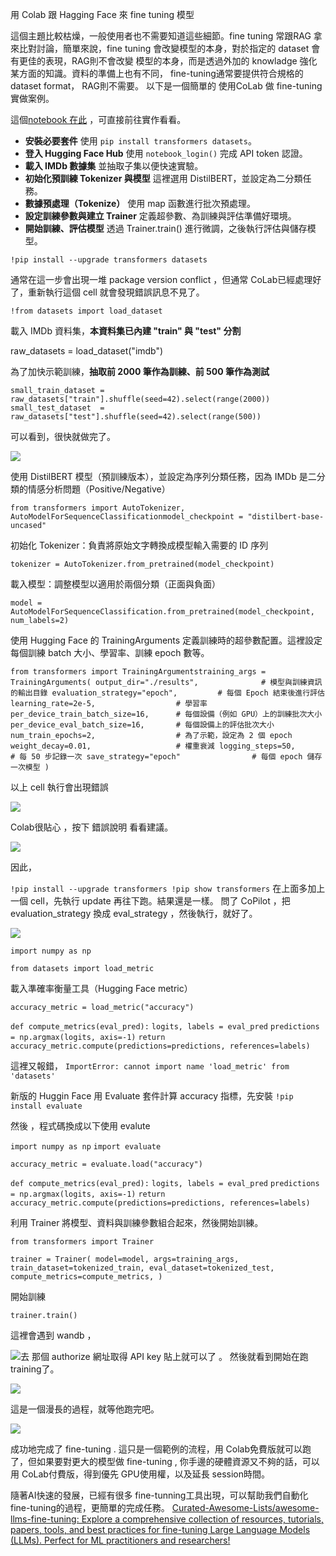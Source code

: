 用 Colab 跟 Hagging Face 來 fine tuning 模型

這個主題比較枯燥，一般使用者也不需要知道這些細節。fine tuning 常跟RAG 拿來比對討論，簡單來說，fine tuning 會改變模型的本身，對於指定的 dataset 會有更佳的表現，RAG則不會改變 模型的本身，而是透過外加的 knowladge 強化某方面的知識。資料的準備上也有不同， fine-tuning通常要提供符合規格的 dataset format， RAG則不需要。
以下是一個簡單的 使用CoLab 做 fine-tuning 實做案例。

這個[notebook 在此](https://colab.research.google.com/drive/1F0eaLoSdNdaLsR31J7p_eDzHJD82T-jF?usp=sharing) ，可直接前往實作看看。

* **安裝必要套件**
  使用 `pip install transformers datasets`。
* **登入 Hugging Face Hub**
  使用 `notebook_login()` 完成 API token 認證。
* **載入 IMDb 數據集**
  並抽取子集以便快速實驗。
* **初始化預訓練 Tokenizer 與模型**
  這裡選用 DistilBERT，並設定為二分類任務。
* **數據預處理（Tokenize）**
  使用 map 函數進行批次預處理。
* **設定訓練參數與建立 Trainer**
  定義超參數、為訓練與評估準備好環境。
* **開始訓練、評估模型**
  透過 Trainer.train() 進行微調，之後執行評估與儲存模型。

`!pip install --upgrade transformers datasets`

通常在這一步會出現一堆 package version conflict ，但通常 CoLab已經處理好了，重新執行這個 cell 就會發現錯誤訊息不見了。

`!from datasets import load_dataset`

載入 IMDb 資料集，**本資料集已內建 "train" 與 "test" 分割**

raw_datasets = load_dataset("imdb")

為了加快示範訓練，**抽取前 2000 筆作為訓練、前 500 筆作為測試**

`small_train_dataset = raw_datasets["train"].shuffle(seed=42).select(range(2000)) small_test_dataset  = raw_datasets["test"].shuffle(seed=42).select(range(500))`

可以看到，很快就做完了。

![](assets/20250503_101339_image.png)

使用 DistilBERT 模型（預訓練版本），並設定為序列分類任務，因為 IMDb 是二分類的情感分析問題（Positive/Negative）

`from transformers import AutoTokenizer, AutoModelForSequenceClassificationmodel_checkpoint = "distilbert-base-uncased"`

初始化 Tokenizer：負責將原始文字轉換成模型輸入需要的 ID 序列

`tokenizer = AutoTokenizer.from_pretrained(model_checkpoint)`

載入模型：調整模型以適用於兩個分類（正面與負面）

`model = AutoModelForSequenceClassification.from_pretrained(model_checkpoint, num_labels=2)`

使用 Hugging Face 的 TrainingArguments 定義訓練時的超參數配置。這裡設定每個訓練 batch 大小、學習率、訓練 epoch 數等。

`from transformers import TrainingArgumentstraining_args = TrainingArguments( output_dir="./results",              # 模型與訓練資訊的輸出目錄 evaluation_strategy="epoch",         # 每個 Epoch 結束後進行評估 learning_rate=2e-5,                  # 學習率 per_device_train_batch_size=16,      # 每個設備（例如 GPU）上的訓練批次大小 per_device_eval_batch_size=16,       # 每個設備上的評估批次大小 num_train_epochs=2,                  # 為了示範，設定為 2 個 epoch weight_decay=0.01,                   # 權重衰減 logging_steps=50,                    # 每 50 步記錄一次 save_strategy="epoch"                # 每個 epoch 儲存一次模型 )`

以上 cell 執行會出現錯誤

![](assets/20250503_115945_image.png)

Colab很貼心 ，按下 錯誤說明 看看建議。

![](assets/20250503_120200_image.png)

因此，

`!pip install --upgrade transformers !pip show transformers`
在上面多加上一個 cell，先執行 update 再往下跑。結果還是一樣。
問了 CoPilot ，把 evaluation_strategy 換成 eval_strategy ，然後執行，就好了。

![](assets/20250503_121646_image.png)

`import numpy as np `

`from datasets import load_metric`

載入準確率衡量工具（Hugging Face metric）

`accuracy_metric = load_metric("accuracy")`

`def compute_metrics(eval_pred):`
`logits, labels = eval_pred`
`predictions = np.argmax(logits, axis=-1)`
`return accuracy_metric.compute(predictions=predictions, references=labels)`

這裡又報錯，
`ImportError: cannot import name 'load_metric' from 'datasets'`

新版的 Huggin Face 用 Evaluate 套件計算 accuracy 指標，先安裝
`!pip install evaluate`

然後 ，程式碼換成以下使用 evalute

`import numpy as np`
`import evaluate`

`accuracy_metric = evaluate.load("accuracy")`

`def compute_metrics(eval_pred):`
`logits, labels = eval_pred`
`predictions = np.argmax(logits, axis=-1)`
`return accuracy_metric.compute(predictions=predictions, references=labels)`

利用 Trainer 將模型、資料與訓練參數組合起來，然後開始訓練。

`from transformers import Trainer`

`trainer = Trainer( model=model, args=training_args, train_dataset=tokenized_train, eval_dataset=tokenized_test, compute_metrics=compute_metrics, )`

開始訓練

`trainer.train()`

這裡會遇到 wandb ，

![](assets/20250503_125408_image.png)去 那個 authorize 網址取得 API key 貼上就可以了 。
然後就看到開始在跑 training了。

![](assets/20250503_130052_image.png)

這是一個漫長的過程，就等他跑完吧。


![](assets/20250503_135721_image.png)

成功地完成了 fine-tuning .
這只是一個範例的流程，用 Colab免費版就可以跑了，但如果要對更大的模型做 fine-tuning , 你手邊的硬體資源又不夠的話，可以用 CoLab付費版，得到優先 GPU使用權，以及延長 session時間。

隨著AI快速的發展，已經有很多 fine-tunning工具出現，可以幫助我們自動化 fine-tuning的過程，更簡單的完成任務。
[Curated-Awesome-Lists/awesome-llms-fine-tuning: Explore a comprehensive collection of resources, tutorials, papers, tools, and best practices for fine-tuning Large Language Models (LLMs). Perfect for ML practitioners and researchers!](https://github.com/Curated-Awesome-Lists/awesome-llms-fine-tuning?tab=readme-ov-file)
